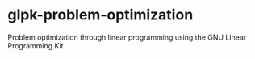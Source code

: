 # glpk-problem-optimization
Problem optimization through linear programming using the GNU Linear Programming Kit.
